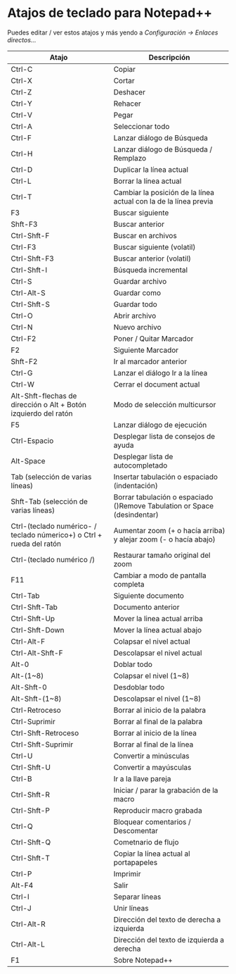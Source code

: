 # Atajos de teclado para Notepad++
Puedes editar / ver estos atajos y más yendo a _Configuración -> Enlaces directos..._

| Atajo         | Descripción   |
| ------------- | ------------- |
| Ctrl-C        | Copiar  		|
| Ctrl-X  		| Cortar  		|
| Ctrl-Z			| Deshacer 		|
| Ctrl-Y			| Rehacer 		|
| Ctrl-V			| Pegar 		|
| Ctrl-A			| Seleccionar todo |
| Ctrl-F			| Lanzar diálogo de Búsqueda |
| Ctrl-H			| Lanzar diálogo de Búsqueda / Remplazo |
| Ctrl-D			| Duplicar la línea actual |
| Ctrl-L			| Borrar la línea actual |
| Ctrl-T			| Cambiar la posición de la línea actual con la de la línea previa |
| F3				| Buscar siguiente |
| Shft-F3		| Buscar anterior |
| Ctrl-Shft-F	| Buscar en archivos |
| Ctrl-F3		| Buscar siguiente (volatil) |
| Ctrl-Shft-F3	| Buscar anterior (volatil) |
| Ctrl-Shft-I | Búsqueda incremental |
| Ctrl-S	| Guardar archivo |
| Ctrl-Alt-S | Guardar como |
| Ctrl-Shft-S | Guardar todo |
| Ctrl-O | Abrir archivo |
| Ctrl-N	| Nuevo archivo |
| Ctrl-F2 | Poner / Quitar Marcador |
| F2 | Siguiente Marcador |
| Shft-F2 | Ir al marcador anterior |
| Ctrl-G | Lanzar el diálogo Ir a la línea |
| Ctrl-W	| Cerrar el document actual |
| Alt-Shft-flechas de dirección o Alt + Botón izquierdo del ratón | Modo de selección multicursor |
| F5 | Lanzar diálogo de ejecución |
| Ctrl-Espacio | Desplegar lista de consejos de ayuda |
| Alt-Space | Desplegar lista de autocompletado |
| Tab (selección de varias líneas) | Insertar tabulación o espaciado (indentación) |
| Shft-Tab (selección de varias líneas) | Borrar tabulación o espaciado ()Remove Tabulation or Space (desindentar) |
| Ctrl-(teclado numérico- / teclado númerico+) o Ctrl + rueda del ratón | Aumentar zoom (+ o hacía arriba) y alejar zoom (- o hacía abajo) |
| Ctrl-(teclado numérico /) | Restaurar tamaño original del zoom |
| F11 | Cambiar a modo de pantalla completa |
| Ctrl-Tab |	Siguiente documento |
| Ctrl-Shft-Tab | Documento anterior |
| Ctrl-Shft-Up | Mover la linea actual arriba |
| Ctrl-Shft-Down	| Mover la línea actual abajo |
| Ctrl-Alt-F	| Colapsar el nivel actual |
| Ctrl-Alt-Shft-F | Descolapsar el nivel actual |
| Alt-0 | Doblar todo |
| Alt-(1~8) | Colapsar el nivel (1~8) |
| Alt-Shft-0 | Desdoblar todo |
| Alt-Shft-(1~8)	|Descolapsar el nivel (1~8) |
| Ctrl-Retroceso | Borrar al inicio de la palabra |
| Ctrl-Suprimir | Borrar al final de la palabra |
| Ctrl-Shft-Retroceso | Borrar al inicio de la línea |
| Ctrl-Shft-Suprimir | Borrar al final de la línea |
| Ctrl-U	| Convertir a minúsculas |
| Ctrl-Shft-U | Convertir a mayúsculas |
| Ctrl-B	| Ir a la llave pareja |
| Ctrl-Shft-R | Iniciar / parar la grabación de la macro |
| Ctrl-Shft-P | Reproducir macro grabada |
| Ctrl-Q	| Bloquear comentarios / Descomentar |
| Ctrl-Shft-Q | Cometnario de flujo |
| Ctrl-Shft-T | Copiar la línea actual al portapapeles |
| Ctrl-P	|Imprimir |
| Alt-F4 | Salir |
| Ctrl-I | Separar líneas |
| Ctrl-J	| Unir líneas |
| Ctrl-Alt-R	| Dirección del texto de derecha a izquierda |
| Ctrl-Alt-L	| Dirección del texto de izquierda a derecha |
| F1 | Sobre Notepad++ |
